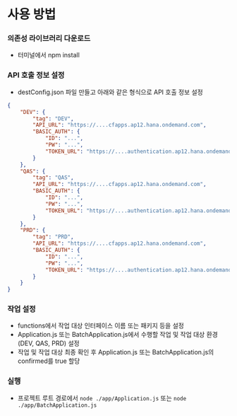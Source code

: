 # 사용 방법

### 의존성 라이브러리 다운로드
- 터미널에서 npm install

### API 호출 정보 설정
- destConfig.json 파일 만들고 아래와 같은 형식으로 API 호출 정보 설정

```json
{
    "DEV": {
        "tag": "DEV",
        "API_URL": "https://....cfapps.ap12.hana.ondemand.com",
        "BASIC_AUTH": {
            "ID": "...",
            "PW": "...",
            "TOKEN_URL": "https://....authentication.ap12.hana.ondemand.com/oauth/token"
        }
    },
    "QAS": {
        "tag": "QAS",
        "API_URL": "https://....cfapps.ap12.hana.ondemand.com",
        "BASIC_AUTH": {
            "ID": "...",
            "PW": "...",
            "TOKEN_URL": "https://....authentication.ap12.hana.ondemand.com/oauth/token"
        }
    },
    "PRD": {
        "tag": "PRD",
        "API_URL": "https://....cfapps.ap12.hana.ondemand.com",
        "BASIC_AUTH": {
            "ID": "...",
            "PW": "...",
            "TOKEN_URL": "https://....authentication.ap12.hana.ondemand.com/oauth/token"
        }
    }
}
```

### 작업 설정
- functions에서 작업 대상 인터페이스 이름 또는 패키지 등을 설정
- Application.js 또는 BatchApplication.js에서 수행할 작업 및 작업 대상 환경(DEV, QAS, PRD) 설정
- 작업 및 작업 대상 최종 확인 후 Application.js 또는 BatchApplication.js의 confirmed를 true 할당 

### 실행
- 프로젝트 루트 경로에서 `node ./app/Application.js` 또는 `node ./app/BatchApplication.js`